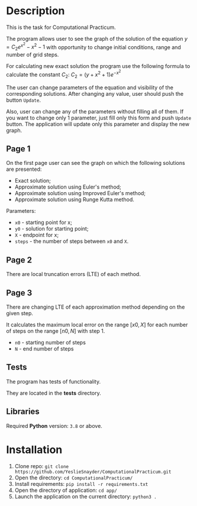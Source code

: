 # Description

This is the task for Computational Practicum.

The program allows user to see the graph of the solution of the equation $y=C_2e^{x^2}-x^2-1$ with opportunity to change initial conditions, range and number of grid steps.

For calculating new exact solution the program use the following formula to calculate the constant $C_2$: $C_2=(y+x^2+1)e^{-x^2}$

The user can change parameters of the equation and visibility of the corresponding solutions.
After changing any value, user should push the button `Update`.

Also, user can change any of the parameters without filling all of them.
If you want to change only 1 parameter, just fill only this form and push `Update` button.
The application will update only this parameter and display the new graph.

## Page 1

On the first page user can see the graph on which the following solutions are presented:

- Exact solution;
- Approximate solution using Euler's method;
- Approximate solution using Improved Euler's method;
- Approximate solution using Runge Kutta method.

Parameters:
- `x0` - starting point for x;
- `y0` - solution for starting point;
- `X` - endpoint for x;
- `steps` - the number of steps between `x0` and `X`.

## Page 2

There are local truncation errors (LTE) of each method.

## Page 3

There are changing LTE of each approximation method depending on the given step.

It calculates the maximum local error on the range $[x0, X]$ for each number of steps on the range $[n0, N]$ with step 1.

- `n0` - starting number of steps
- `N` - end number of steps

## Tests

The program has tests of functionality.

They are located in the **tests** directory.

## Libraries

Required **Python** version: `3.8` or above.

# Installation

1. Clone repo: `git clone https://github.com/YeslieSnayder/ComputationalPracticum.git`
2. Open the directory: `cd ComputationalPracticum/`
3. Install requirements: `pip install -r requirements.txt`
4. Open the directory of application: `cd app/`
5. Launch the application on the current directory: `python3 .`